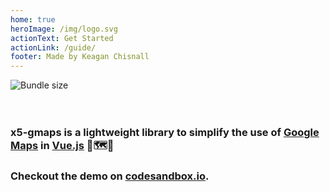 ```yaml
---
home: true
heroImage: /img/logo.svg
actionText: Get Started
actionLink: /guide/
footer: Made by Keagan Chisnall
---
```


<img style="display:block; margin:0 auto;" src="https://img.shields.io/bundlephobia/minzip/x5-gmaps" alt="Bundle size"/>

<br/>
<br/>

### x5-gmaps is a lightweight library to simplify the use of [Google Maps](https://developers.google.com/maps/) in [Vue.js](http://vuejs.org) 🤏🗺️🧩

### Checkout the demo on [codesandbox.io](https://codesandbox.io/s/x5-gmaps-demo-6xww1).
